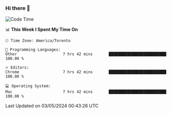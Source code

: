 ### Hi there 👋


<!--START_SECTION:waka-->
![Code Time](http://img.shields.io/badge/Code%20Time-1%2C891%20hrs%205%20mins-blue)

📊 **This Week I Spent My Time On** 

```text
🕑︎ Time Zone: America/Toronto

💬 Programming Languages: 
Other                    7 hrs 42 mins       █████████████████████████   100.00 % 

🔥 Editors: 
Chrome                   7 hrs 42 mins       █████████████████████████   100.00 % 

💻 Operating System: 
Mac                      7 hrs 42 mins       █████████████████████████   100.00 % 
```


 Last Updated on 03/05/2024 00:43:26 UTC
<!--END_SECTION:waka-->

<!--
**SillyPasty/SillyPasty** is a ✨ _special_ ✨ repository because its `README.md` (this file) appears on your GitHub profile.

Here are some ideas to get you started:

- 🔭 I’m currently working on ...
- 🌱 I’m currently learning ...
- 👯 I’m looking to collaborate on ...
- 🤔 I’m looking for help with ...
- 💬 Ask me about ...
- 📫 How to reach me: ...
- 😄 Pronouns: ...
- ⚡ Fun fact: ...
-->


